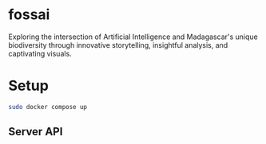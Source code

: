 # fossai
Exploring the intersection of Artificial Intelligence and Madagascar's unique biodiversity through innovative storytelling, insightful analysis, and captivating visuals.


# Setup

```bash
sudo docker compose up
```

## Server API

